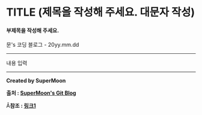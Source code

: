 # TITLE (제목을 작성해 주세요. 대문자 작성)

#### 부제목을 작성해 주세요.

<div class="pull-right"> 문's 코딩 블로그 - 20yy.mm.dd </div>

---

내용 입력

---

**Created by SuperMoon**

**출처 : [SuperMoon's Git Blog](https://github.com/jm921106)**

Â**참조 : [링크1]()**

